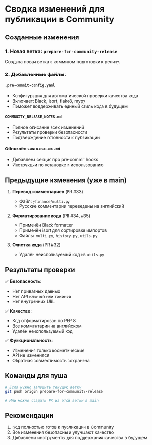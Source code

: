 # Сводка изменений для публикации в Community

## Созданные изменения

### 1. Новая ветка: `prepare-for-community-release`
Создана новая ветка с коммитом подготовки к релизу.

### 2. Добавленные файлы:

#### `.pre-commit-config.yaml`
- Конфигурация для автоматической проверки качества кода
- Включает: Black, isort, flake8, mypy
- Поможет поддерживать единый стиль кода в будущем

#### `COMMUNITY_RELEASE_NOTES.md`
- Полное описание всех изменений
- Результаты проверки безопасности
- Подтверждение готовности к публикации

#### Обновлён `CONTRIBUTING.md`
- Добавлена секция про pre-commit hooks
- Инструкции по установке и использованию

## Предыдущие изменения (уже в main)

1. **Перевод комментариев** (PR #33)
   - Файл: `yfinance/multi.py`
   - Русские комментарии переведены на английский

2. **Форматирование кода** (PR #34, #35)
   - Применён Black formatter
   - Применён isort для сортировки импортов
   - Файлы: `multi.py`, `history.py`, `utils.py`

3. **Очистка кода** (PR #32)
   - Удалён неиспользуемый код из `utils.py`

## Результаты проверки

✅ **Безопасность**:
- Нет приватных данных
- Нет API ключей или токенов
- Нет внутренних URL

✅ **Качество**:
- Код отформатирован по PEP 8
- Все комментарии на английском
- Удалён неиспользуемый код

✅ **Функциональность**:
- Изменения только косметические
- API не изменился
- Обратная совместимость сохранена

## Команды для пуша

```bash
# Если нужно запушить текущую ветку
git push origin prepare-for-community-release

# Или можно создать PR из этой ветки в main
```

## Рекомендации

1. Код полностью готов к публикации в Community
2. Все изменения безопасны и улучшают качество
3. Добавлены инструменты для поддержания качества в будущем